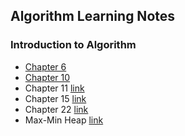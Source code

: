 ## Algorithm Learning Notes
### Introduction to Algorithm
- [Chapter 6](https://github.com/WMX567/Math-and-ML-learning/blob/master/Algorithm%20Notes/Intro_Algo_Cha6_Reading.pdf)
- [Chapter 10](https://github.com/WMX567/Math-and-ML-learning/blob/master/Algorithm%20Notes/Intro_Algo_Cha10_Reading.pdf)
- Chapter 11 [link](https://github.com/WMX567/Math-and-ML-learning/blob/master/Algorithm%20Notes/Intro_Algo_Chap11_Reading.pdf)
- Chapter 15 [link](https://github.com/WMX567/Math-and-ML-learning/blob/master/Algorithm%20Notes/Intro_Algo_Cha15_Reading.pdf)
- Chapter 22 [link](https://github.com/WMX567/Math-and-ML-learning/blob/master/Algorithm%20Notes/Intro_Algo_Cha22_Reading.pdf)
- Max-Min Heap [link](https://github.com/WMX567/Math-and-ML-learning/blob/master/Algorithm%20Notes/Max_MIn_Heap.pdf)
